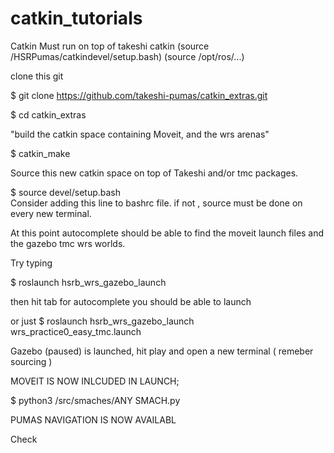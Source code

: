 # catkin_tutorials
Catkin Must run on top of takeshi catkin
(source /HSRPumas/catkindevel/setup.bash)
(source /opt/ros/...)

clone this git 

$  git clone https://github.com/takeshi-pumas/catkin_extras.git

$ cd catkin_extras

"build the catkin space containing Moveit, and the wrs arenas"

$ catkin_make

Source this new catkin space on top of Takeshi and/or tmc packages.

$ source devel/setup.bash  
Consider adding this line to bashrc file. 
if not , source must be done on every new terminal.

At this point autocomplete should be able to find the moveit launch files and the gazebo tmc wrs worlds.

Try typing

$  roslaunch hsrb_wrs_gazebo_launch

then hit tab for autocomplete you should be able to launch 

or just
$ roslaunch hsrb_wrs_gazebo_launch wrs_practice0_easy_tmc.launch

Gazebo (paused) is launched, hit play  and open a new terminal ( remeber sourcing )

MOVEIT IS NOW INLCUDED IN LAUNCH;

$ python3 /src/smaches/ANY SMACH.py

PUMAS NAVIGATION IS NOW AVAILABL

Check 


